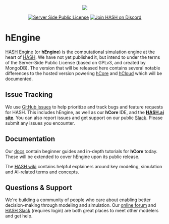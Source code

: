 <p align="center">
  <img src="https://github.com/hashintel/hash/blob/master/packages/engine/static/img/github-readme-header@2x.png">
</p>
<div align="center">
 <a href="https://github.com/hashintel/engine/blob/master/LICENSE"><img src="https://github.com/hashintel/hash/blob/master/packages/engine/static/img/license-badge.svg" alt="Server Side Public License" /></a>
 <a href="https://hash.ai/discord"><img src="https://github.com/hashintel/hash/blob/master/packages/engine/static/img/discord-logo-color.svg" alt="Join HASH on Discord" /></a>
</div>

# hEngine
[HASH Engine](https://hash.ai/platform/engine?utm_medium=organic&utm_source=github_readme_engine) (or **hEngine**) is the computational simulation engine at the heart of [HASH](https://hash.ai/platform?utm_medium=organic&utm_source=github_readme_engine). We have not yet published it, but intend to under the terms of the Server-Side Public License (based on GPLv3, and created by MongoDB). The version that will be released here contains several notable differences to the hosted version powering [hCore](https://hash.ai/platform/core?utm_medium=organic&utm_source=github_readme_engine) and [hCloud](https://hash.ai/platform/cloud?utm_medium=organic&utm_source=github_readme_engine) which will be documented.

## Issue Tracking
We use [GitHub Issues](https://github.com/hashintel/engine/issues) to help prioritize and track bugs and feature requests for HASH. This includes hEngine, as well as our **hCore** IDE, and the [**HASH.ai site**](https://hash.ai/platform/index?utm_medium=organic&utm_source=github_readme_engine). You can also report issues and get support on our public [Slack](https://hash.ai/slack?utm_medium=organic&utm_source=github_readme_engine). Please submit any issues you encounter.

## Documentation
Our [docs](https://docs.hash.ai/?utm_medium=organic&utm_source=github_readme_engine) contain beginner guides and in-depth tutorials for **hCore** today. These will be extended to cover hEngine upon its public release.

The [HASH wiki](https://hash.ai/wiki?utm_medium=organic&utm_source=github_readme_engine) contains helpful explainers around key modeling, simulation and AI-related terms and concepts.

## Questions & Support
We're building a community of people who care about enabling better decision-making through modeling and simulation. Our [online forum](https://community.hash.ai/?utm_medium=organic&utm_source=github_readme_engine) and [HASH Slack](https://hash.ai/slack?utm_medium=organic&utm_source=github_readme_engine) (requires login) are both great places to meet other modelers and get help.

